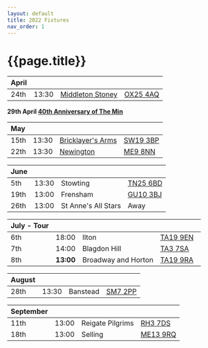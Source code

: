 ```yaml
---
layout: default
title: 2022 Fixtures
nav_order: 1
---
```


# {{page.title}}

| April |  |  |  |
|:---|:---|:---|:---|
| 24th | 13:30 | [Middleton Stoney](2022/middleton-stoney) | [OX25 4AQ](https://goo.gl/maps/VPaRvUceyyN7zqbF9) |  |

**29th April [40th Anniversary of The Min](../1982/clifton-hill-house)**

| May |  |  |  |
|:---|:---|:---|:---|
| 15th | 13:30 | [Bricklayer's Arms](2022/bricklayers-arms) | [SW19 3BP](https://goo.gl/maps/PMzZkRR9hcDF5ZGHA) | 🥪 |
| 22th | 13:30 | [Newington](2022/newington) | [ME9 8NN](https://goo.gl/maps/isDA8kEwT8EKzaEw8) |

| June |  |  |  |
|:---|:---|:---|:---|
| 5th | 13:30 | Stowting | [TN25 6BD](https://goo.gl/maps/5KNmaMe6Wb42) |  |
| 19th | 13:00 | Frensham | [GU10 3BJ](https://goo.gl/maps/4gohPpn1stdT6fnY7) |  |
| 26th | 13:00 | St Anne's All Stars | Away |  |


| July - Tour |  |  |  |
|:---|:---|:---|:---|
| 6th | 18:00 | Ilton | [TA19 9EN](https://goo.gl/maps/ic4ipRMjEteck7KE9)  |
| 7th | 14:00 | Blagdon Hill | [TA3 7SA](https://goo.gl/maps/H6iLZLNcja12) |
| 8th | **13:00** | Broadway and Horton | [TA19 9RA](https://goo.gl/maps/hVamJL8if6v) |

| August |  |  |  |
|:---|:---|:---|:---|
| 28th | 13:30 | Banstead | [SM7 2PP](https://goo.gl/maps/nv7dov2xsYvUnRay5) |  |

| September |  |  |  |
|:---|:---|:---|:---|
| 11th | 13:00 | Reigate Pilgrims | [RH3 7DS](https://goo.gl/maps/APtKSjuaQ5v) |  |
| 18th | 13:00 | Selling | [ME13 9RQ](https://goo.gl/maps/QeLhjBkEbJr) |  |
